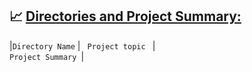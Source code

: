 ## 📈 <ins> Directories and Project Summary:<ins>
|<code>Directory Name</code> | <code> Project topic </code> | <code> Project Summary </code>|